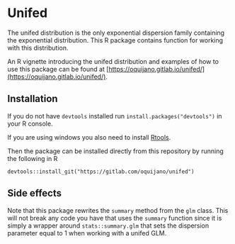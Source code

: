 # Unifed

The unifed distribution is the only exponential dispersion family
containing the exponential distribution. This R package contains
function for working with this distribution.

An R vignette introducing the unifed distribution and examples of how
to use this package can be found at
[https://oquijano.gitlab.io/unifed/](https://oquijano.gitlab.io/unifed/).


## Installation

If you do not have `devtools` installed run
`install.packages("devtools")` in your R console.

If you are using windows you also need to install
[Rtools](https://cran.r-project.org/bin/windows/Rtools/).


Then the package can be installed directly from this repository by
running the following in R

```{r}
devtools::install_git("https://gitlab.com/oquijano/unifed")
```


## Side effects

Note that this package rewrites the `summary` method from the `glm`
class. This will not break any code you have that uses the `summary`
function since it is simply a wrapper around `stats::summary.glm` that
sets the dispersion parameter equal to 1 when working with a unifed
GLM.



<!--  LocalWords:  cumulant roundings Unifed unifed
 -->
